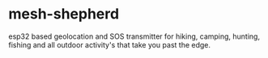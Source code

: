 # mesh-shepherd
esp32 based geolocation and SOS transmitter for hiking, camping, hunting, fishing and all outdoor activity's that take you past the edge. 
